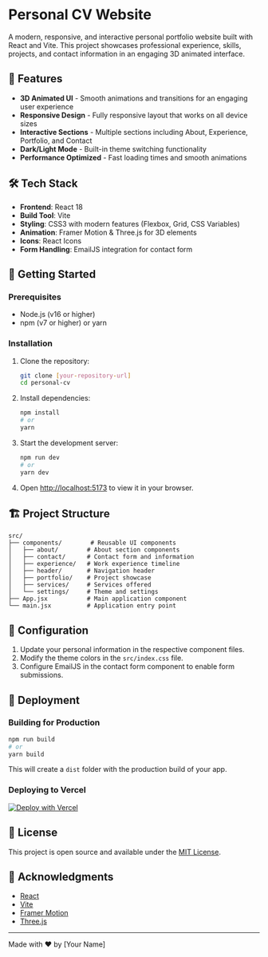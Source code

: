 # Personal CV Website

A modern, responsive, and interactive personal portfolio website built with React and Vite. This project showcases professional experience, skills, projects, and contact information in an engaging 3D animated interface.

## 🚀 Features

- **3D Animated UI** - Smooth animations and transitions for an engaging user experience
- **Responsive Design** - Fully responsive layout that works on all device sizes
- **Interactive Sections** - Multiple sections including About, Experience, Portfolio, and Contact
- **Dark/Light Mode** - Built-in theme switching functionality
- **Performance Optimized** - Fast loading times and smooth animations

## 🛠️ Tech Stack

- **Frontend**: React 18
- **Build Tool**: Vite
- **Styling**: CSS3 with modern features (Flexbox, Grid, CSS Variables)
- **Animation**: Framer Motion & Three.js for 3D elements
- **Icons**: React Icons
- **Form Handling**: EmailJS integration for contact form

## 🚀 Getting Started

### Prerequisites

- Node.js (v16 or higher)
- npm (v7 or higher) or yarn

### Installation

1. Clone the repository:
   ```bash
   git clone [your-repository-url]
   cd personal-cv
   ```

2. Install dependencies:
   ```bash
   npm install
   # or
   yarn
   ```

3. Start the development server:
   ```bash
   npm run dev
   # or
   yarn dev
   ```

4. Open [http://localhost:5173](http://localhost:5173) to view it in your browser.

## 🏗️ Project Structure

```
src/
├── components/        # Reusable UI components
│   ├── about/        # About section components
│   ├── contact/      # Contact form and information
│   ├── experience/   # Work experience timeline
│   ├── header/       # Navigation header
│   ├── portfolio/    # Project showcase
│   ├── services/     # Services offered
│   └── settings/     # Theme and settings
├── App.jsx           # Main application component
└── main.jsx          # Application entry point
```

## 🔧 Configuration

1. Update your personal information in the respective component files.
2. Modify the theme colors in the `src/index.css` file.
3. Configure EmailJS in the contact form component to enable form submissions.

## 🚀 Deployment

### Building for Production

```bash
npm run build
# or
yarn build
```

This will create a `dist` folder with the production build of your app.

### Deploying to Vercel

[![Deploy with Vercel](https://vercel.com/button)](https://vercel.com/new/clone?repository-url=YOUR_REPOSITORY_URL)

## 📝 License

This project is open source and available under the [MIT License](LICENSE).

## 🙏 Acknowledgments

- [React](https://reactjs.org/)
- [Vite](https://vitejs.dev/)
- [Framer Motion](https://www.framer.com/motion/)
- [Three.js](https://threejs.org/)

---

Made with ❤️ by [Your Name]